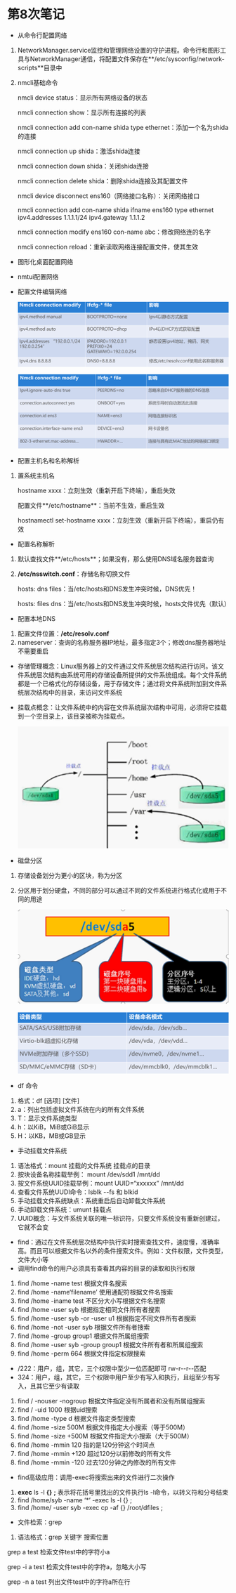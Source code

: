 # 第8次笔记

- 从命令行配置网络
1. NetworkManager.service监控和管理网络设置的守护进程。命令行和图形工具与NetworkManager通信，将配置文件保存在**/etc/sysconfig/network-scripts**目录中
2. nmcli基础命令
    
    nmcli device status：显示所有网络设备的状态
    
    nmcli connection show：显示所有连接的列表
    
    nmcli connection add con-name shida type ethernet：添加一个名为shida的连接
    
    nmcli connection up shida：激活shida连接
    
    nmcli connection down shida：关闭shida连接
    
    nmcli connection delete shida：删除shida连接及其配置文件
    
    nmcli device disconnect ens160（网络接口名称）：关闭网络接口
    
    nmcli connection add con-name shida ifname ens160 type ethernet ipv4.addresses 1.1.1.1/24 ipv4.gateway 1.1.1.2
    
    nmcli connection modify ens160 con-name abc：修改网络连的名字
    
    nmcli connection reload：重新读取网络连接配置文件，使其生效
    
- 图形化桌面配置网络
- nmtui配置网络
- 配置文件编辑网络
    
    ![%E7%AC%AC8%E6%AC%A1%E7%AC%94%E8%AE%B0%208792c9e743b64fcf912750bb6e7a00cd/image1.png](%E7%AC%AC8%E6%AC%A1%E7%AC%94%E8%AE%B0%208792c9e743b64fcf912750bb6e7a00cd/image1.png)
    
    ![%E7%AC%AC8%E6%AC%A1%E7%AC%94%E8%AE%B0%208792c9e743b64fcf912750bb6e7a00cd/image2.png](%E7%AC%AC8%E6%AC%A1%E7%AC%94%E8%AE%B0%208792c9e743b64fcf912750bb6e7a00cd/image2.png)
    
- 配置主机名和名称解析
1. 置系统主机名
    
    hostname xxxx：立刻生效（重新开启下终端），重启失效
    
    配置文件**/etc/hostname**：当前不生效，重启生效
    
    hostnamectl set-hostname xxxx：立刻生效（重新开启下终端），重启仍有效
    
- 配置名称解析
1. 默认查找文件**/etc/hosts**；如果没有，那么使用DNS域名服务器查询
2. **/etc/nsswitch.conf**：存储名称切换文件
    
    hosts: dns files：当/etc/hosts和DNS发生冲突时候，DNS优先！
    
    hosts: files dns：当/etc/hosts和DNS发生冲突时候，hosts文件优先（默认）
    
- 配置本地DNS
1. 配置文件位置：**/etc/resolv.conf**
2. nameserver：查询的名称服务器IP地址，最多指定3个；修改dns服务器地址不需要重启
- 存储管理概念：Linux服务器上的文件通过文件系统层次结构进行访问。该文件系统层次结构由系统可用的存储设备所提供的文件系统组成。每个文件系统都是一个已格式化的存储设备，用于存储文件；通过将文件系统附加到文件系统层次结构中的目录，来访问文件系统
- 挂载点概念：让文件系统中的内容在文件系统层次结构中可用，必须将它挂载到一个空目录上，该目录被称为挂载点。
    
    ![%E7%AC%AC8%E6%AC%A1%E7%AC%94%E8%AE%B0%208792c9e743b64fcf912750bb6e7a00cd/image3.png](%E7%AC%AC8%E6%AC%A1%E7%AC%94%E8%AE%B0%208792c9e743b64fcf912750bb6e7a00cd/image3.png)
    
- 磁盘分区
1. 存储设备划分为更小的区块，称为分区
2. 分区用于划分硬盘，不同的部分可以通过不同的文件系统进行格式化或用于不同的用途
    
    ![%E7%AC%AC8%E6%AC%A1%E7%AC%94%E8%AE%B0%208792c9e743b64fcf912750bb6e7a00cd/image4.png](%E7%AC%AC8%E6%AC%A1%E7%AC%94%E8%AE%B0%208792c9e743b64fcf912750bb6e7a00cd/image4.png)
    
    ![%E7%AC%AC8%E6%AC%A1%E7%AC%94%E8%AE%B0%208792c9e743b64fcf912750bb6e7a00cd/image5.png](%E7%AC%AC8%E6%AC%A1%E7%AC%94%E8%AE%B0%208792c9e743b64fcf912750bb6e7a00cd/image5.png)
    
- df 命令
1. 格式：df [选项] [文件]
2. a：列出包括虚拟文件系统在内的所有文件系统
3. T：显示文件系统类型
4. h：以KiB，MiB或GiB显示
5. H：以KB，MB或GB显示
- 手动挂载文件系统
1. 语法格式：mount 挂载的文件系统 挂载点的目录
2. 按块设备名称挂载举例： mount /dev/sdd1 /mnt/dd
3. 按文件系统UUID挂载举例：mount UUID=“xxxxxx” /mnt/dd
4. 查看文件系统UUDI命令：lsblk --fs 和 blkid
5. 手动挂载文件系统缺点：系统重启后自动卸载文件系统
6. 手动卸载文件系统：umunt 挂载点
7. UUID概念：与文件系统关联的唯一标识符，只要文件系统没有重新创建过，它就不会变
- find：通过在文件系统层次结构中执行实时搜索查找文件，速度慢，准确率高。而且可以根据文件名以外的条件搜索文件。例如：文件权限，文件类型，文件大小等
- 调用find命令的用户必须具有查看其内容的目录的读取和执行权限
1. find /home -name test 根据文件名搜索
2. find /home -name‘filename’ 使用通配符根据文件名搜索
3. find /home -iname test 不区分大小写根据文件名搜索
4. find /home -user syb 根据指定相同文件所有者搜索
5. find /home -user syb -or -user u1 根据指定不同文件所有者搜索
6. find /home -not -user syb 根据文件所有者搜索
7. find /home -group group1 根据文件所属组搜索
8. find /home -user syb -group group1 根据文件所有者和所属组搜索
9. find /home -perm 664 根据文件指定权限搜索
- /222：用户，组，其它，三个权限中至少一位匹配即可 rw-r--r--匹配
- 324：用户，组，其它，三个权限中用户至少有写入和执行，且组至少有写入，且其它至少有读取
1. find / -nouser -nogroup 根据文件指定没有所属者和没有所属组搜索
2. find / -uid 1000 根据uid搜索
3. find /home -type d 根据文件指定类型搜索
4. find /home -size 500M 根据文件指定大小搜索（等于500M）
5. find /home -size +500M 根据文件指定大小搜索（大于500M）
6. find /home -mmin 120 指的是120分钟这个时间点
7. find /home -mmin +120 超过120分以前修改的所有文件
8. find /home -mmin -120 过去120分钟之内修改的所有文件
- find高级应用：调用-exec将搜索出来的文件进行二次操作
1. **exec** ls -l **{}** **\;** 表示将花括号里找出的文件执行ls -l命令，以转义符和分号结束
2. find /home/syb -name ‘*’ -exec ls -l {} \;
3. find /home/ -user syb -exec cp -af {} /root/dfiles \;
- 文件检索：grep
1. 语法格式：grep 关键字 搜索位置

grep a test 检索文件test中的字符小a

grep -i a test 检索文件test中的字符a，忽略大小写

grep -n a test 列出文件test中的字符a所在行